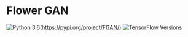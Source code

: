# Flower GAN
![Python 3.6](https://img.shields.io/pypi/v/FGAN.svg)(https://pypi.org/project/FGAN/)
![TensorFlow Versions](https://img.shields.io/badge/TensorFlow-2.0+-blue.svg)
